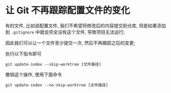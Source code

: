 # 让 Git 不再跟踪配置文件的变化

有的文件, 比如说配置文件, 我们不希望将修改后的内容提交到仓库, 但是如果添加到 `.gitignore` 中就会完全没有这个文件, 导致项目无法运行;



因此我们可以让一个文件至少提交一次, 然后不再跟踪之后的变更;

执行以下指令即可

```shell
git update-index --skip-worktree [文件路径]
```



撤销这个操作, 使用下面命令

```shell
git update-index --no-skip-worktree [文件路径]
```

